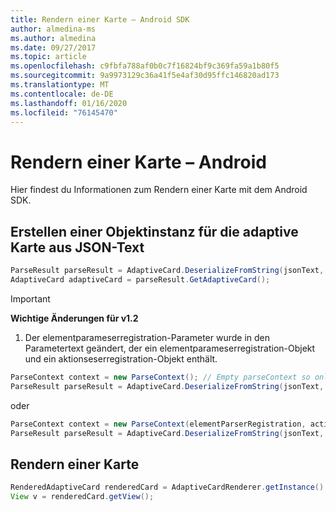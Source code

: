 ```yaml
---
title: Rendern einer Karte – Android SDK
author: almedina-ms
ms.author: almedina
ms.date: 09/27/2017
ms.topic: article
ms.openlocfilehash: c9fbfa788af0b0c7f16824bf9c369fa59a1b80f5
ms.sourcegitcommit: 9a9973129c36a41f5e4af30d95ffc146820ad173
ms.translationtype: MT
ms.contentlocale: de-DE
ms.lasthandoff: 01/16/2020
ms.locfileid: "76145470"
---
```

# <a name="render-a-card---android"></a>Rendern einer Karte – Android

Hier findest du Informationen zum Rendern einer Karte mit dem Android SDK.

## <a name="create-adaptive-card-object-instance-from-json-text"></a>Erstellen einer Objektinstanz für die adaptive Karte aus JSON-Text

```java
ParseResult parseResult = AdaptiveCard.DeserializeFromString(jsonText, AdaptiveCardRenderer.VERSION, elementParserRegistration);
AdaptiveCard adaptiveCard = parseResult.GetAdaptiveCard();
```
> [!IMPORTANT]
> **Wichtige Änderungen für v1.2**
> 

1. Der elementparameserregistration-Parameter wurde in den Parametertext geändert, der ein elementparameserregistration-Objekt und ein aktionseserregistration-Objekt enthält.

```java
ParseContext context = new ParseContext(); // Empty parseContext so only known elements up to v1.2 will be parsed
ParseResult parseResult = AdaptiveCard.DeserializeFromString(jsonText, AdaptiveCardRenderer.VERSION, context);
```

oder

```java
ParseContext context = new ParseContext(elementParserRegistration, actionParserRegistration);
ParseResult parseResult = AdaptiveCard.DeserializeFromString(jsonText, AdaptiveCardRenderer.VERSION, context);
```

## <a name="render-a-card"></a>Rendern einer Karte

```java
RenderedAdaptiveCard renderedCard = AdaptiveCardRenderer.getInstance().render(context, fragmentManager, adaptiveCard, cardActionHandler, hostConfig);
View v = renderedCard.getView();
```
